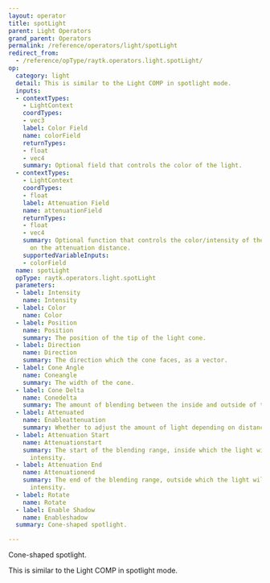 ```yaml
---
layout: operator
title: spotLight
parent: Light Operators
grand_parent: Operators
permalink: /reference/operators/light/spotLight
redirect_from:
  - /reference/opType/raytk.operators.light.spotLight/
op:
  category: light
  detail: This is similar to the Light COMP in spotlight mode.
  inputs:
  - contextTypes:
    - LightContext
    coordTypes:
    - vec3
    label: Color Field
    name: colorField
    returnTypes:
    - float
    - vec4
    summary: Optional field that controls the color of the light.
  - contextTypes:
    - LightContext
    coordTypes:
    - float
    label: Attenuation Field
    name: attenuationField
    returnTypes:
    - float
    - vec4
    summary: Optional function that controls the color/intensity of the light based
      on the attenuation distance.
    supportedVariableInputs:
    - colorField
  name: spotLight
  opType: raytk.operators.light.spotLight
  parameters:
  - label: Intensity
    name: Intensity
  - label: Color
    name: Color
  - label: Position
    name: Position
    summary: The position of the tip of the light cone.
  - label: Direction
    name: Direction
    summary: The direction which the cone faces, as a vector.
  - label: Cone Angle
    name: Coneangle
    summary: The width of the cone.
  - label: Cone Delta
    name: Conedelta
    summary: The amount of blending between the inside and outside of the cone.
  - label: Attenuated
    name: Enableattenuation
    summary: Whether to adjust the amount of light depending on distance.
  - label: Attenuation Start
    name: Attenuationstart
    summary: The start of the blending range, inside which the light will be at full
      intensity.
  - label: Attenuation End
    name: Attenuationend
    summary: The end of the blending range, outside which the light will be at zero
      intensity.
  - label: Rotate
    name: Rotate
  - label: Enable Shadow
    name: Enableshadow
  summary: Cone-shaped spotlight.

---
```



Cone-shaped spotlight.

This is similar to the Light COMP in spotlight mode.